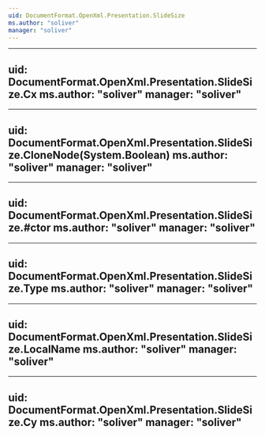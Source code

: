 ```yaml
---
uid: DocumentFormat.OpenXml.Presentation.SlideSize
ms.author: "soliver"
manager: "soliver"
---
```


---
uid: DocumentFormat.OpenXml.Presentation.SlideSize.Cx
ms.author: "soliver"
manager: "soliver"
---

---
uid: DocumentFormat.OpenXml.Presentation.SlideSize.CloneNode(System.Boolean)
ms.author: "soliver"
manager: "soliver"
---

---
uid: DocumentFormat.OpenXml.Presentation.SlideSize.#ctor
ms.author: "soliver"
manager: "soliver"
---

---
uid: DocumentFormat.OpenXml.Presentation.SlideSize.Type
ms.author: "soliver"
manager: "soliver"
---

---
uid: DocumentFormat.OpenXml.Presentation.SlideSize.LocalName
ms.author: "soliver"
manager: "soliver"
---

---
uid: DocumentFormat.OpenXml.Presentation.SlideSize.Cy
ms.author: "soliver"
manager: "soliver"
---
